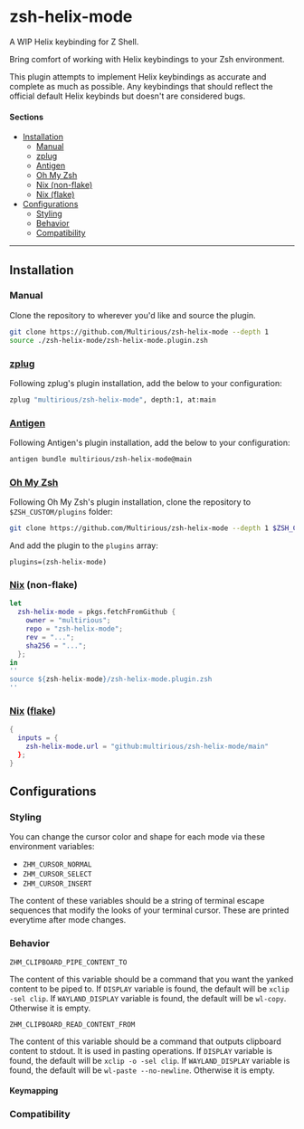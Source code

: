 # zsh-helix-mode
A WIP Helix keybinding for Z Shell.

Bring comfort of working with Helix keybindings to your Zsh environment.

This plugin attempts to implement Helix keybindings as accurate and complete
as much as possible. Any keybindings that should reflect the official default Helix keybinds but doesn't are considered bugs.

#### Sections
- [Installation](#Installation)
  - [Manual](#manual)
  - [zplug](#zplug)
  - [Antigen](#antigen)
  - [Oh My Zsh](#oh-my-zsh)
  - [Nix (non-flake)](#nix-non-flake)
  - [Nix (flake)](#nix-flake)
- [Configurations](#configurations)
  - [Styling](#styling)
  - [Behavior](#behavior)
  - [Compatibility](#compatibility)

---

## Installation

### Manual

Clone the repository to wherever you'd like and source the plugin.
```sh
git clone https://github.com/Multirious/zsh-helix-mode --depth 1
source ./zsh-helix-mode/zsh-helix-mode.plugin.zsh
```

### [zplug](https://github.com/zplug/zplug)

Following zplug's plugin installation, add the below to your configuration:
```sh
zplug "multirious/zsh-helix-mode", depth:1, at:main
```

### [Antigen](https://github.com/zsh-users/antigen)

Following Antigen's plugin installation, add the below to your configuration:
```sh
antigen bundle multirious/zsh-helix-mode@main
```

### [Oh My Zsh](https://github.com/ohmyzsh)

Following Oh My Zsh's plugin installation, clone the repository to `$ZSH_CUSTOM/plugins` folder:
```sh
git clone https://github.com/Multirious/zsh-helix-mode --depth 1 $ZSH_CUSTOM/plugins/zsh-helix-mode
```
And add the plugin to the `plugins` array:
```
plugins=(zsh-helix-mode)
```

### [Nix](https://nixos.org/) (non-flake)
```nix
let
  zsh-helix-mode = pkgs.fetchFromGithub {
    owner = "multirious";
    repo = "zsh-helix-mode";
    rev = "...";
    sha256 = "...";
  };
in
''
source ${zsh-helix-mode}/zsh-helix-mode.plugin.zsh
''
```

### [Nix](https://nixos.org/) ([flake](https://nix.dev/concepts/flakes.html))
```nix
{
  inputs = {
    zsh-helix-mode.url = "github:multirious/zsh-helix-mode/main"
  };
}
```

## Configurations

### Styling

You can change the cursor color and shape for each mode via these environment variables:
- `ZHM_CURSOR_NORMAL`
- `ZHM_CURSOR_SELECT`
- `ZHM_CURSOR_INSERT`

The content of these variables should be a string of terminal escape sequences that modify the looks of your terminal cursor.
These are printed everytime after mode changes.

### Behavior

`ZHM_CLIPBOARD_PIPE_CONTENT_TO`

The content of this variable should be a command that you want the yanked content to be piped to.
If `DISPLAY` variable is found, the default will be `xclip -sel clip`.
If `WAYLAND_DISPLAY` variable is found, the default will be `wl-copy`.
Otherwise it is empty.

`ZHM_CLIPBOARD_READ_CONTENT_FROM`

The content of this variable should be a command that outputs clipboard
content to stdout. It is used in pasting operations.
If `DISPLAY` variable is found, the default will be `xclip -o -sel clip`.
If `WAYLAND_DISPLAY` variable is found, the default will be `wl-paste --no-newline`.
Otherwise it is empty.

#### Keymapping

### Compatibility